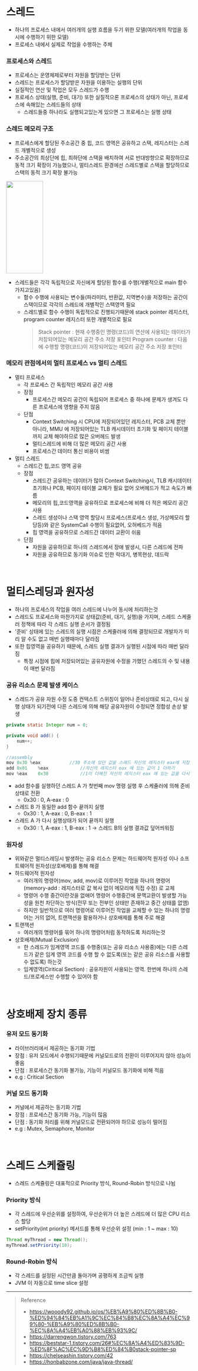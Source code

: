# 스레드
* 하나의 프로세스 내에서 여러개의 실행 흐름을 두기 위한 모델(여러개의 작업을 동시에 수행하기 위한 모델)
* 프로세스 내에서 실제로 작업을 수행하는 주체

### 프로세스와 스레드
* 프로세스는 운영체제로부터 자원을 할당받는 단위
* 스레드는 프로세스가 할당받은 자원을 이용하는 실행의 단위
* 실질적인 연산 및 작업은 모두 스레드가 수행
* 프로세스 상태(실행, 준비, 대기) 또한 실질적으론 프로세스의 상태가 아닌, 프로세스에 속해있는 스레드들의 상태
   * 스레드들중 하나라도 실행되고있는게 있으면 그 프로세스는 실행 상태

### 스레드 메모리 구조
* 프로세스에게 할당된 주소공간 중 힙, 코드 영역은 공유하고 스택, 레지스터는 스레드 개별적으로 생성
* 주소공간의 최상단에 힙, 최하단에 스택을 배치하여 서로 반대방향으로 확장하므로 동적 크기 확장이 가능했으나, 멀티스레드 환경에선 스레드별로 스택을 할당하므로 스택의 동적 크기 확장 불가능

<img src="https://user-images.githubusercontent.com/48702893/140053870-90373ff7-b350-45e3-84a5-d428f7068904.png" width="100" height="250">

* 스레드들은 각각 독립적으로 자신에게 할당된 함수를 수행(개별적으로 main 함수 가지고있음)
	* 함수 수행에 사용되는 변수들(파라미터, 반환값, 지역변수)을 저장하는 공간이 스택이므로 각각의 스레드에 개별적인 스택영역 필요
	* 스레드별로 함수 수행이 독립적으로 진행되기때문에 stack pointer 레지스터, program counter 레지스터 또한 개별적으로 필요
		> Stack pointer : 현재 수행중인 명령(코드)의 연산에 사용되는 데이터가 저장되어있는 메모리 공간 주소 저장 포인터 
		> Program counter : 다음에 수행할 명령(코드)이 저장되어있는 메모리 공간 주소 저장 포인터

### 메모리 관점에서의 멀티 프로세스 vs 멀티 스레드
* 멀티 프로세스
	* 각 프로세스 간 독립적인 메모리 공간 사용
	* 장점
		* 프로세스간 메모리 공간이 독립되어 프로세스 중 하나에 문제가 생겨도 다른 프로세스에 영향을 주지 않음
	* 단점
		* Context Switching 시 CPU에 저장되어있던 레지스터, PCB 교체 뿐만 아니라, MMU 에 저장되어있는 TLB 캐시데이터 초기화 및 페이지 테이블 까지 교체 해야하므로 많은 오버헤드 발생
		* 멀티스레드에 비해 더 많은 메모리 공간 사용
		* 프로세스간 데이터 통신 비용이 비쌈
* 멀티 스레드
	* 스레드간 힙,코드 영역 공유
	* 장점
		* 스레드간 공유하는 데이터가 많아 Context Switching시, TLB 캐시데이터 초기화나 PCB, 페이지 테이블 교체가 필요 없어 오버헤드가 적고 속도가 빠름
		* 메모리의 힙,코드영역을 공유하므로 프로세스에 비해 더 적은 메모리 공간 사용
		* 스레드 생성이나 스택 영역 할당시 프로세스(프로세스 생성, 가상메모리 할당등)와 같은 SystemCall 수행이 필요없어, 오허베드가 적음
		* 힙 영역을 공유하므로 스레드간 데이터 교환이 쉬움
	* 단점
		* 자원을 공유하므로 하나의 스레드에서 장애 발생시, 다른 스레드에 전파
		* 자원을 공유하므로 동기화 이슈로 인한 락대기, 병목현상, 데드락

<br>

# 멀티스레딩과 원자성
* 하나의 프로세스의 작업을 여러 스레드에 나누어 동시에 처리하는것
* 스레드도 프로세스와 마찬가지로 상태값(준비, 대기, 실행)을 가지며, 스레드 스케줄러 정책에 따라 각 스레드 실행 순서가 결정됨
* '준비' 상태에 있는 스레드의 실행 시점은 스케줄러에 의해 결정되므로 개발자가 미리 알 수도 없고 매번 실행때마다 달라짐 
* 또한 힙영역을 공유하기 때문에, 스레드 실행 결과가 실행된 시점에 따라 매번 달라짐 
   * 특정 시점에 힙에 저장되어있는 공유자원에 수정을 가했던 스레드의 수 및 내용이 매번 달라짐
      
### 공유 리소스 문제 발생 케이스
* 스레드가 공유 자원 수정 도중 컨텍스트 스위칭이 일어나 준비상태로 되고, 다시 실행 상태가 되기전에 다른 스레드에 의해 해당 공유자원이 수정되면 정합성 손상 발생  
```java
private static Integer num = 0;

private void add() {
	num++;
}

//assembly
mov 0x30 %eax			//30 주소에 있던 값을 스레드 자신의 레지스터 eax에 저장
add 0x01	%eax			//자신의 레지스터 eax 에 있는 값이 1 더하기
mov %eax	0x30			//1이 더해진 자신의 레지스터 eax 에 있는 값을 다시 30 주소에 저장
```
* add 함수를 실행하던 스레드 A 가 첫번째 mov 명령 실행 후 스케쥴러에 의해 준비 상태로 전환
   * 0x30 : 0, A-eax : 0
* 스레드 B 가 동일한 add 함수 끝까지 실행
   * 0x30 : 1, A-eax : 0, B-eax : 1
* 스레드 A 가 다시 실행상태가 되어 끝까지 실행
   * 0x30 : 1, A-eax : 1, B-eax : 1 -> 스레드 B의 실행 결과값 덮어씌워짐
 
### 원자성
* 위와같은 멀티스레딩시 발생하는 공유 리소스 문제는 하드웨어적 원자성 이나 소프트웨어적 원자성(상호배제)를 통해 해결
* 하드웨어적 원자성
   * 여러개의 명령어(mov, add, mov)로 이루어진 작업을 하나의 명령어(memory-add : 레지스터로 값 복사 없이 메모리에 직접 수정) 로 교체
   * 명령어 수행 중간이란것을 없애어 명령어 수행중간에 문맥교환이 발생할 가능성을 원천 차단하는 방식(전무 또는 전부인 상태만 존재하고 중간 상태를 없앰)
   * 하지만 일반적으로 여러 명령어로 이루어진 작업을 교체할 수 있는 하나의 명령어는 거의 없어, 트랜잭션을 활용하거나 상호배제를 통해 주로 해결
* 트랜잭션
	* 여러개의 명령어를 묶어 하나의 명령어처럼 동작하도록 처리하는것
* 상호배제(Mutual Exclusion)
   * 한 스레드가 임계영역 코드를 수행중(또는 공유 리소스 사용중)에는 다른 스레드가 같은 임계 영역 코드를 수행 할 수 없도록(또는 같은 공유 리소스를 사용할 수 없도록) 하는것
   * 임계영역(Ciritical Section) : 공유자원이 사용되는 영역. 한번에 하나의 스레드/프로세스만 수행할 수 있어야 함

<br>

# 상호배제 장치 종류
### 유저 모드 동기화
* 라이브러리에서 제공하는 동기화 기법
* 장점 : 유저 모드에서 수행되기때문에 커널모드로의 전환이 이루어지지 않아 성능이 좋음
* 단점 : 프로세스간 동기화 불가능, 기능이 커널모드 동기화에 비해 적음
* e.g : Critical Section

### 커널 모드 동기화
* 커널에서 제공하는 동기화 기법
* 장점 : 프로세스간 동기화 가능, 기능이 많음
* 단점 : 동기화 처리를 위해 커널모드로 전환되어야 하므로 성능이 떨어짐
* e.g : Mutex, Semaphore, Monitor

<br>

# 스레드 스케쥴링
* 스레드 스케쥴링은 대표적으로 Priority 방식, Round-Robin 방식으로 나뉨

### Priority 방식
* 각 스레드에 우선순위를 설정하여, 우선순위가 더 높은 스레드에 더 많은 CPU 리소스 할당
* setPriority(int priority) 메서드를 통해 우선순위 설정 (min : 1 ~ max : 10) 
```java
Thread myThread = new Thread();
myThread.setPriority(10);
```

### Round-Robin 방식
* 각 스레드를 설정된 시간만큼 돌아가며 공평하게 조금씩 실행
* JVM 이 자동으로 time slice 설정

***
> Reference
> * https://wooody92.github.io/os/%EB%A9%80%ED%8B%B0-%ED%94%84%EB%A1%9C%EC%84%B8%EC%8A%A4%EC%99%80-%EB%A9%80%ED%8B%B0-%EC%8A%A4%EB%A0%88%EB%93%9C/
> * https://darrengwon.tistory.com/763
> * https://beststar-1.tistory.com/26#%EC%8A%A4%ED%83%9D-%ED%8F%AC%EC%9D%B8%ED%84%B0stack-pointer-sp
> * https://chelseashin.tistory.com/42
> * https://honbabzone.com/java/java-thread/